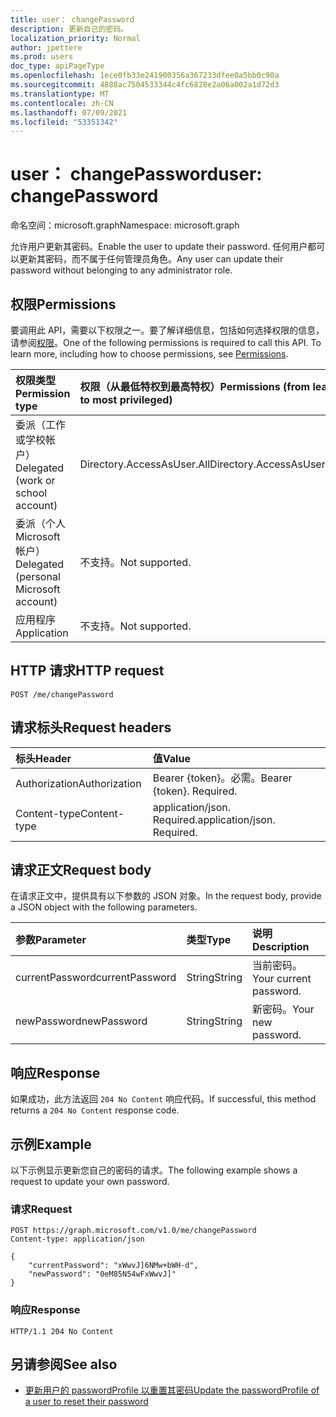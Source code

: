 ```yaml
---
title: user： changePassword
description: 更新自己的密码。
localization_priority: Normal
author: jpettere
ms.prod: users
doc_type: apiPageType
ms.openlocfilehash: 1ece0fb33e241900356a367233dfee0a5bb0c90a
ms.sourcegitcommit: 4888ac7504533344c4fc6828e2a06a002a1d72d3
ms.translationtype: MT
ms.contentlocale: zh-CN
ms.lasthandoff: 07/09/2021
ms.locfileid: "53351342"
---
```

# <a name="user-changepassword"></a><span data-ttu-id="f6bb3-103">user： changePassword</span><span class="sxs-lookup"><span data-stu-id="f6bb3-103">user: changePassword</span></span>

<span data-ttu-id="f6bb3-104">命名空间：microsoft.graph</span><span class="sxs-lookup"><span data-stu-id="f6bb3-104">Namespace: microsoft.graph</span></span>

<span data-ttu-id="f6bb3-105">允许用户更新其密码。</span><span class="sxs-lookup"><span data-stu-id="f6bb3-105">Enable the user to update their password.</span></span> <span data-ttu-id="f6bb3-106">任何用户都可以更新其密码，而不属于任何管理员角色。</span><span class="sxs-lookup"><span data-stu-id="f6bb3-106">Any user can update their password without belonging to any administrator role.</span></span>

## <a name="permissions"></a><span data-ttu-id="f6bb3-107">权限</span><span class="sxs-lookup"><span data-stu-id="f6bb3-107">Permissions</span></span>
<span data-ttu-id="f6bb3-p102">要调用此 API，需要以下权限之一。要了解详细信息，包括如何选择权限的信息，请参阅[权限](/graph/permissions-reference)。</span><span class="sxs-lookup"><span data-stu-id="f6bb3-p102">One of the following permissions is required to call this API. To learn more, including how to choose permissions, see [Permissions](/graph/permissions-reference).</span></span>


|<span data-ttu-id="f6bb3-110">权限类型</span><span class="sxs-lookup"><span data-stu-id="f6bb3-110">Permission type</span></span>      | <span data-ttu-id="f6bb3-111">权限（从最低特权到最高特权）</span><span class="sxs-lookup"><span data-stu-id="f6bb3-111">Permissions (from least to most privileged)</span></span>              |
|:--------------------|:---------------------------------------------------------|
|<span data-ttu-id="f6bb3-112">委派（工作或学校帐户）</span><span class="sxs-lookup"><span data-stu-id="f6bb3-112">Delegated (work or school account)</span></span> | <span data-ttu-id="f6bb3-113">Directory.AccessAsUser.All</span><span class="sxs-lookup"><span data-stu-id="f6bb3-113">Directory.AccessAsUser.All</span></span>    |
|<span data-ttu-id="f6bb3-114">委派（个人 Microsoft 帐户）</span><span class="sxs-lookup"><span data-stu-id="f6bb3-114">Delegated (personal Microsoft account)</span></span> | <span data-ttu-id="f6bb3-115">不支持。</span><span class="sxs-lookup"><span data-stu-id="f6bb3-115">Not supported.</span></span>    |
|<span data-ttu-id="f6bb3-116">应用程序</span><span class="sxs-lookup"><span data-stu-id="f6bb3-116">Application</span></span> | <span data-ttu-id="f6bb3-117">不支持。</span><span class="sxs-lookup"><span data-stu-id="f6bb3-117">Not supported.</span></span> |

## <a name="http-request"></a><span data-ttu-id="f6bb3-118">HTTP 请求</span><span class="sxs-lookup"><span data-stu-id="f6bb3-118">HTTP request</span></span>
<!-- { "blockType": "ignored" } -->
```http
POST /me/changePassword
```
## <a name="request-headers"></a><span data-ttu-id="f6bb3-119">请求标头</span><span class="sxs-lookup"><span data-stu-id="f6bb3-119">Request headers</span></span>
| <span data-ttu-id="f6bb3-120">标头</span><span class="sxs-lookup"><span data-stu-id="f6bb3-120">Header</span></span>       | <span data-ttu-id="f6bb3-121">值</span><span class="sxs-lookup"><span data-stu-id="f6bb3-121">Value</span></span> |
|:---------------|:--------|
| <span data-ttu-id="f6bb3-122">Authorization</span><span class="sxs-lookup"><span data-stu-id="f6bb3-122">Authorization</span></span>  | <span data-ttu-id="f6bb3-p103">Bearer {token}。必需。</span><span class="sxs-lookup"><span data-stu-id="f6bb3-p103">Bearer {token}. Required.</span></span>  |
| <span data-ttu-id="f6bb3-125">Content-type</span><span class="sxs-lookup"><span data-stu-id="f6bb3-125">Content-type</span></span>  | <span data-ttu-id="f6bb3-p104">application/json. Required.</span><span class="sxs-lookup"><span data-stu-id="f6bb3-p104">application/json. Required.</span></span>  |

## <a name="request-body"></a><span data-ttu-id="f6bb3-128">请求正文</span><span class="sxs-lookup"><span data-stu-id="f6bb3-128">Request body</span></span>
<span data-ttu-id="f6bb3-129">在请求正文中，提供具有以下参数的 JSON 对象。</span><span class="sxs-lookup"><span data-stu-id="f6bb3-129">In the request body, provide a JSON object with the following parameters.</span></span>

| <span data-ttu-id="f6bb3-130">参数</span><span class="sxs-lookup"><span data-stu-id="f6bb3-130">Parameter</span></span>    | <span data-ttu-id="f6bb3-131">类型</span><span class="sxs-lookup"><span data-stu-id="f6bb3-131">Type</span></span>   |<span data-ttu-id="f6bb3-132">说明</span><span class="sxs-lookup"><span data-stu-id="f6bb3-132">Description</span></span>|
|:---------------|:--------|:----------|
| <span data-ttu-id="f6bb3-133">currentPassword</span><span class="sxs-lookup"><span data-stu-id="f6bb3-133">currentPassword</span></span> | <span data-ttu-id="f6bb3-134">String</span><span class="sxs-lookup"><span data-stu-id="f6bb3-134">String</span></span> | <span data-ttu-id="f6bb3-135">当前密码。</span><span class="sxs-lookup"><span data-stu-id="f6bb3-135">Your current password.</span></span>|
| <span data-ttu-id="f6bb3-136">newPassword</span><span class="sxs-lookup"><span data-stu-id="f6bb3-136">newPassword</span></span> | <span data-ttu-id="f6bb3-137">String</span><span class="sxs-lookup"><span data-stu-id="f6bb3-137">String</span></span> | <span data-ttu-id="f6bb3-138">新密码。</span><span class="sxs-lookup"><span data-stu-id="f6bb3-138">Your new password.</span></span>|

## <a name="response"></a><span data-ttu-id="f6bb3-139">响应</span><span class="sxs-lookup"><span data-stu-id="f6bb3-139">Response</span></span>

<span data-ttu-id="f6bb3-140">如果成功，此方法返回 `204 No Content` 响应代码。</span><span class="sxs-lookup"><span data-stu-id="f6bb3-140">If successful, this method returns a `204 No Content` response code.</span></span>

## <a name="example"></a><span data-ttu-id="f6bb3-141">示例</span><span class="sxs-lookup"><span data-stu-id="f6bb3-141">Example</span></span>
<span data-ttu-id="f6bb3-142">以下示例显示更新您自己的密码的请求。</span><span class="sxs-lookup"><span data-stu-id="f6bb3-142">The following example shows a request to update your own password.</span></span>

### <a name="request"></a><span data-ttu-id="f6bb3-143">请求</span><span class="sxs-lookup"><span data-stu-id="f6bb3-143">Request</span></span>

<!-- {
  "blockType": "request",
  "name": "user_changepassword"
}-->
```http
POST https://graph.microsoft.com/v1.0/me/changePassword
Content-type: application/json

{
    "currentPassword": "xWwvJ]6NMw+bWH-d",
    "newPassword": "0eM85N54wFxWwvJ]"
}
```


### <a name="response"></a><span data-ttu-id="f6bb3-144">响应</span><span class="sxs-lookup"><span data-stu-id="f6bb3-144">Response</span></span>
<!-- {
  "blockType": "response",
  "truncated": true
} -->
```http
HTTP/1.1 204 No Content
```

## <a name="see-also"></a><span data-ttu-id="f6bb3-145">另请参阅</span><span class="sxs-lookup"><span data-stu-id="f6bb3-145">See also</span></span>
+ [<span data-ttu-id="f6bb3-146">更新用户的 passwordProfile 以重置其密码</span><span class="sxs-lookup"><span data-stu-id="f6bb3-146">Update the passwordProfile of a user to reset their password</span></span>](../api/user-update.md#example-3-update-the-passwordprofile-of-a-user-to-reset-their-password)

<!-- uuid: a7c9a0de-8324-4f80-8d88-2e6d5838f3be
2021-06-24 14:57:30 UTC -->
<!--
{
  "type": "#page.annotation",
  "description": "user: changePassword",
  "keywords": "",
  "section": "documentation",
  "tocPath": "",
  "suppressions": [
  ]
}
-->


